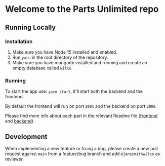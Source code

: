 # Welcome to the Parts Unlimited repo
## Running Locally
### Installation

1. Make sure you have Node 15 installed and enabled.
2. Run `yarn` in the root directory of the repository.
3. Make sure you have mongodb installed and running and create an empty database called `wilco`.

### Running

To start the app use: `yarn start`, it'll start both the backend and the frontend.

By default the frontend will run on port `3001` and the backend on port `3000`.

Please find more info about each part in the relevant Readme file ([frontend](frontend/readme.md) and [backend](backend/README.md)).

## Development

When implementing a new feature or fixing a bug, please create a new pull request against `main` from a feature/bug branch and add `@janesmithwilco` as reviewer.

